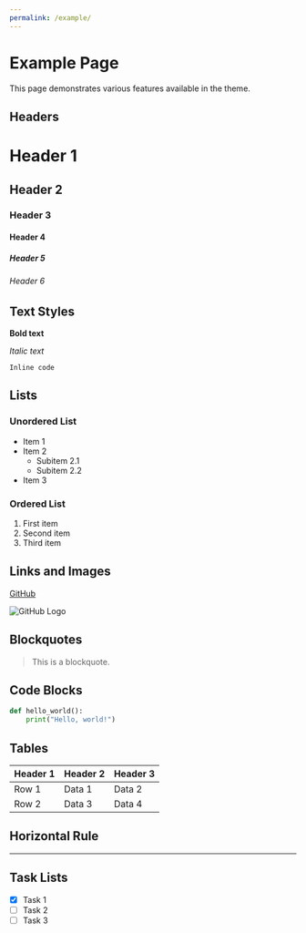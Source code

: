 ```yaml
---
permalink: /example/
---
```


# Example Page

This page demonstrates various features available in the theme.

## Headers

# Header 1
## Header 2
### Header 3
#### Header 4
##### Header 5
###### Header 6

## Text Styles

**Bold text**

_Italic text_

`Inline code`

## Lists

### Unordered List

- Item 1
- Item 2
  - Subitem 2.1
  - Subitem 2.2
- Item 3

### Ordered List

1. First item
2. Second item
3. Third item

## Links and Images

[GitHub](https://github.com)

![GitHub Logo](https://github.githubassets.com/images/modules/logos_page/GitHub-Mark.png)

## Blockquotes

> This is a blockquote.

## Code Blocks

```python
def hello_world():
    print("Hello, world!")
```

## Tables

| Header 1 | Header 2 | Header 3 |
|----------|----------|----------|
| Row 1    | Data 1   | Data 2   |
| Row 2    | Data 3   | Data 4   |

## Horizontal Rule

---

## Task Lists

- [x] Task 1
- [ ] Task 2
- [ ] Task 3
